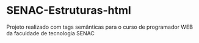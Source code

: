 # SENAC-Estruturas-html
Projeto realizado com tags semânticas para o curso de programador WEB da faculdade de tecnologia SENAC
